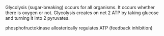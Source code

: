 Glycolysis (sugar-breaking) occurs for all organisms. It occurs whether there is oxygen or not. Glycolysis creates on net 2 ATP by taking glucose and turning it into 2 pyruvates. 

phosphofructokinase allosterically regulates ATP (feedback inhibition)